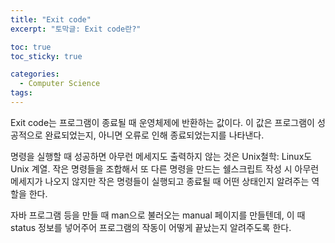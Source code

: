 ```yaml
---
title: "Exit code"
excerpt: "토막글: Exit code란?"

toc: true
toc_sticky: true

categories:
  - Computer Science
tags:
---
```

Exit code는 프로그램이 종료될 때 운영체제에 반환하는 값이다. 이 값은 프로그램이 성공적으로 완료되었는지, 아니면 오류로 인해 종료되었는지를 나타낸다.

명령을 실행할 때 성공하면 아무런 메세지도 출력하지 않는 것은 Unix철학: Linux도 Unix 계열. 작은 명령들을 조합해서 또 다른 명령을 만드는 쉘스크립트 작성 시 아무런 메세지가 나오지 않지만 작은 명령들이 실행되고 종료될 때 어떤 상태인지 알려주는 역할을 한다.

자바 프로그램 등을 만들 때 man으로 불러오는 manual 페이지를 만들텐데, 이 때 status 정보를 넣어주어 프로그램의 작동이 어떻게 끝났는지 알려주도록 한다.